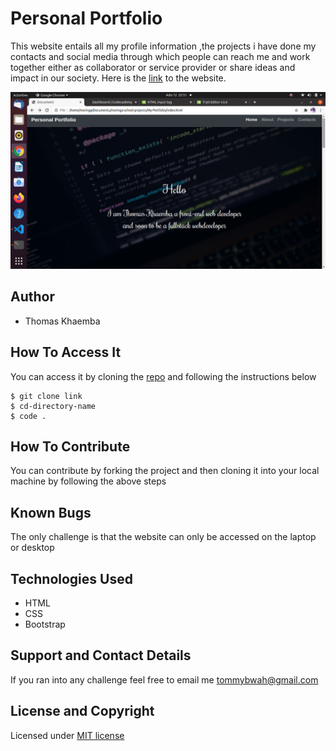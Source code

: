 # Personal Portfolio
This website entails all my profile information ,the projects  i  have done  my contacts and social media through which people can reach me and work together either as collaborator or service  provider or share ideas and impact in our society. Here is the [link](https://tomito26.github.io/my-portfolio/) to the website.

![Screenshot](Screenshot.png)
## Author
* Thomas Khaemba
## How To Access It
You can access it by cloning  the [repo](https://github.com/tomito26/my-portfolio.git) and following the instructions below
```
$ git clone link
$ cd-directory-name
$ code .

```
## How To Contribute
You can contribute by forking the project and then cloning it into your local machine by following the above steps

## Known Bugs
The only challenge is that the website can only be accessed on the  laptop or desktop

## Technologies Used
* HTML
* CSS
* Bootstrap

## Support and Contact Details
 If you ran into any challenge feel free to email me 
 tommybwah@gmail.com
 ## License and Copyright
 Licensed under [MIT license](LICENSE)
